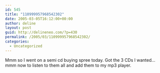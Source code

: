 ```yaml
---
id: 545
title: "110999957968542302"
date: 2005-03-05T16:12:00+00:00
author: deline
layout: post
guid: http://delineneo.com/?p=430
permalink: /2005/03/110999957968542302/
categories:
  - Uncategorized
---
```

Mmm so I went on a semi cd buying spree today. Got the 3 CDs I wanted&#8230; mmm now to listen to them all and add them to my mp3 player.
